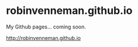 robinvenneman.github.io
=======================

My Github pages... coming soon.

http://robinvenneman.github.io
